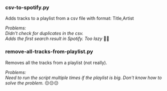 ### csv-to-spotify.py
Adds tracks to a playlist from a csv file with format: Title,Artist

*Problems:*  
*Didn't check for duplicates in the csv.*  
*Adds the first search result in Spotify. Too lazy* 🫠🫠


### remove-all-tracks-from-playlist.py
Removes all the tracks from a playlist (not really).

*Problems:*  
*Need to run the script multiple times if the playlist is big. Don't know how to solve the problem.* 😔😔😔